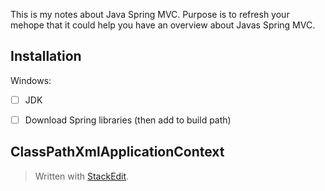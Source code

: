 This is my notes about Java Spring MVC. 
Purpose is to refresh your mehope that it could help you have an overview about Javas Spring MVC.

## Installation
Windows:
 - [ ] JDK
 - [ ] Download Spring libraries (then add to build path)


## ClassPathXmlApplicationContext


> Written with [StackEdit](https://stackedit.io/).
<!--stackedit_data:
eyJoaXN0b3J5IjpbMTI3NjEwMzkwMiwxNDY5NzI3OTA4XX0=
-->